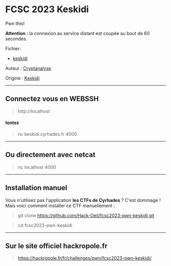 # FCSC 2023 Keskidi


Pwn this!

**Attention :** la connexion au service distant est coupée au bout de 60 secondes.




Fichier:
- [keskidi](keskidi)



Auteur : [Cryptanalyse](https://x.com/Cryptanalyse)


Origine : [Keskidi](https://hackropole.fr/fr/challenges/pwn/fcsc2023-pwn-keskidi/)



-----------

## Connectez vous en WEBSSH
> http://localhost

#### tentez 
> nc keskidi.cyrhades.fr 4000

-----------

## Ou directement avec netcat
> nc localhost 4000


-----------


## Installation manuel
Vous n'utilisez pas l'application **les CTFs de Cyrhades** ? C'est dommage !
Mais voici comment installer ce CTF manuellement :

> git clone https://github.com/Hack-Oeil/fcsc2023-pwn-keskidi.git

> cd fcsc2023-pwn-keskidi


-----------


## Sur le site officiel hackropole.fr
> https://hackropole.fr/fr/challenges/pwn/fcsc2023-pwn-keskidi/
